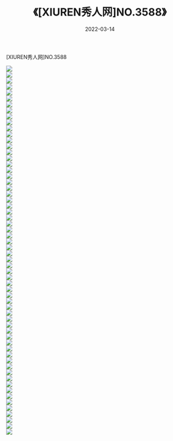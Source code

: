 ﻿---
layout: post
title:  《[XIUREN秀人网]NO.3588》
date:   2022-03-14
img: http://img.660000.xyz/Sharelink/秀人网/秀人网第04部分/[XIUREN秀人网]NO.3588/000.jpg
categories: [美女, 清纯, 唯美]
---

[XIUREN秀人网]NO.3588

 ![](http://img.660000.xyz/Sharelink/秀人网/秀人网第04部分/[XIUREN秀人网]NO.3588/001.jpg) <br>![](http://img.660000.xyz/Sharelink/秀人网/秀人网第04部分/[XIUREN秀人网]NO.3588/002.jpg) <br>![](http://img.660000.xyz/Sharelink/秀人网/秀人网第04部分/[XIUREN秀人网]NO.3588/003.jpg) <br>![](http://img.660000.xyz/Sharelink/秀人网/秀人网第04部分/[XIUREN秀人网]NO.3588/004.jpg) <br>![](http://img.660000.xyz/Sharelink/秀人网/秀人网第04部分/[XIUREN秀人网]NO.3588/005.jpg) <br>![](http://img.660000.xyz/Sharelink/秀人网/秀人网第04部分/[XIUREN秀人网]NO.3588/006.jpg) <br>![](http://img.660000.xyz/Sharelink/秀人网/秀人网第04部分/[XIUREN秀人网]NO.3588/007.jpg) <br>![](http://img.660000.xyz/Sharelink/秀人网/秀人网第04部分/[XIUREN秀人网]NO.3588/008.jpg) <br>![](http://img.660000.xyz/Sharelink/秀人网/秀人网第04部分/[XIUREN秀人网]NO.3588/009.jpg) <br>![](http://img.660000.xyz/Sharelink/秀人网/秀人网第04部分/[XIUREN秀人网]NO.3588/010.jpg) <br>![](http://img.660000.xyz/Sharelink/秀人网/秀人网第04部分/[XIUREN秀人网]NO.3588/011.jpg) <br>![](http://img.660000.xyz/Sharelink/秀人网/秀人网第04部分/[XIUREN秀人网]NO.3588/012.jpg) <br>![](http://img.660000.xyz/Sharelink/秀人网/秀人网第04部分/[XIUREN秀人网]NO.3588/013.jpg) <br>![](http://img.660000.xyz/Sharelink/秀人网/秀人网第04部分/[XIUREN秀人网]NO.3588/014.jpg) <br>![](http://img.660000.xyz/Sharelink/秀人网/秀人网第04部分/[XIUREN秀人网]NO.3588/015.jpg) <br>![](http://img.660000.xyz/Sharelink/秀人网/秀人网第04部分/[XIUREN秀人网]NO.3588/016.jpg) <br>![](http://img.660000.xyz/Sharelink/秀人网/秀人网第04部分/[XIUREN秀人网]NO.3588/017.jpg) <br>![](http://img.660000.xyz/Sharelink/秀人网/秀人网第04部分/[XIUREN秀人网]NO.3588/018.jpg) <br>![](http://img.660000.xyz/Sharelink/秀人网/秀人网第04部分/[XIUREN秀人网]NO.3588/019.jpg) <br>![](http://img.660000.xyz/Sharelink/秀人网/秀人网第04部分/[XIUREN秀人网]NO.3588/020.jpg) <br>![](http://img.660000.xyz/Sharelink/秀人网/秀人网第04部分/[XIUREN秀人网]NO.3588/021.jpg) <br>![](http://img.660000.xyz/Sharelink/秀人网/秀人网第04部分/[XIUREN秀人网]NO.3588/022.jpg) <br>![](http://img.660000.xyz/Sharelink/秀人网/秀人网第04部分/[XIUREN秀人网]NO.3588/023.jpg) <br>![](http://img.660000.xyz/Sharelink/秀人网/秀人网第04部分/[XIUREN秀人网]NO.3588/024.jpg) <br>![](http://img.660000.xyz/Sharelink/秀人网/秀人网第04部分/[XIUREN秀人网]NO.3588/025.jpg) <br>![](http://img.660000.xyz/Sharelink/秀人网/秀人网第04部分/[XIUREN秀人网]NO.3588/026.jpg) <br>![](http://img.660000.xyz/Sharelink/秀人网/秀人网第04部分/[XIUREN秀人网]NO.3588/027.jpg) <br>![](http://img.660000.xyz/Sharelink/秀人网/秀人网第04部分/[XIUREN秀人网]NO.3588/028.jpg) <br>![](http://img.660000.xyz/Sharelink/秀人网/秀人网第04部分/[XIUREN秀人网]NO.3588/029.jpg) <br>![](http://img.660000.xyz/Sharelink/秀人网/秀人网第04部分/[XIUREN秀人网]NO.3588/030.jpg) <br>![](http://img.660000.xyz/Sharelink/秀人网/秀人网第04部分/[XIUREN秀人网]NO.3588/031.jpg) <br>![](http://img.660000.xyz/Sharelink/秀人网/秀人网第04部分/[XIUREN秀人网]NO.3588/032.jpg) <br>![](http://img.660000.xyz/Sharelink/秀人网/秀人网第04部分/[XIUREN秀人网]NO.3588/033.jpg) <br>![](http://img.660000.xyz/Sharelink/秀人网/秀人网第04部分/[XIUREN秀人网]NO.3588/034.jpg) <br>![](http://img.660000.xyz/Sharelink/秀人网/秀人网第04部分/[XIUREN秀人网]NO.3588/035.jpg) <br>![](http://img.660000.xyz/Sharelink/秀人网/秀人网第04部分/[XIUREN秀人网]NO.3588/036.jpg) <br>![](http://img.660000.xyz/Sharelink/秀人网/秀人网第04部分/[XIUREN秀人网]NO.3588/037.jpg) <br>![](http://img.660000.xyz/Sharelink/秀人网/秀人网第04部分/[XIUREN秀人网]NO.3588/038.jpg) <br>![](http://img.660000.xyz/Sharelink/秀人网/秀人网第04部分/[XIUREN秀人网]NO.3588/039.jpg) <br>![](http://img.660000.xyz/Sharelink/秀人网/秀人网第04部分/[XIUREN秀人网]NO.3588/040.jpg) <br>![](http://img.660000.xyz/Sharelink/秀人网/秀人网第04部分/[XIUREN秀人网]NO.3588/041.jpg) <br>![](http://img.660000.xyz/Sharelink/秀人网/秀人网第04部分/[XIUREN秀人网]NO.3588/042.jpg) <br>![](http://img.660000.xyz/Sharelink/秀人网/秀人网第04部分/[XIUREN秀人网]NO.3588/043.jpg) <br>![](http://img.660000.xyz/Sharelink/秀人网/秀人网第04部分/[XIUREN秀人网]NO.3588/044.jpg) <br>![](http://img.660000.xyz/Sharelink/秀人网/秀人网第04部分/[XIUREN秀人网]NO.3588/045.jpg) <br>![](http://img.660000.xyz/Sharelink/秀人网/秀人网第04部分/[XIUREN秀人网]NO.3588/046.jpg) <br>![](http://img.660000.xyz/Sharelink/秀人网/秀人网第04部分/[XIUREN秀人网]NO.3588/047.jpg) <br>![](http://img.660000.xyz/Sharelink/秀人网/秀人网第04部分/[XIUREN秀人网]NO.3588/048.jpg) <br>![](http://img.660000.xyz/Sharelink/秀人网/秀人网第04部分/[XIUREN秀人网]NO.3588/049.jpg) <br>![](http://img.660000.xyz/Sharelink/秀人网/秀人网第04部分/[XIUREN秀人网]NO.3588/050.jpg) <br>![](http://img.660000.xyz/Sharelink/秀人网/秀人网第04部分/[XIUREN秀人网]NO.3588/051.jpg) <br>![](http://img.660000.xyz/Sharelink/秀人网/秀人网第04部分/[XIUREN秀人网]NO.3588/052.jpg) <br>![](http://img.660000.xyz/Sharelink/秀人网/秀人网第04部分/[XIUREN秀人网]NO.3588/053.jpg) <br>![](http://img.660000.xyz/Sharelink/秀人网/秀人网第04部分/[XIUREN秀人网]NO.3588/054.jpg) <br>![](http://img.660000.xyz/Sharelink/秀人网/秀人网第04部分/[XIUREN秀人网]NO.3588/055.jpg) <br>![](http://img.660000.xyz/Sharelink/秀人网/秀人网第04部分/[XIUREN秀人网]NO.3588/056.jpg) <br>![](http://img.660000.xyz/Sharelink/秀人网/秀人网第04部分/[XIUREN秀人网]NO.3588/057.jpg) <br>![](http://img.660000.xyz/Sharelink/秀人网/秀人网第04部分/[XIUREN秀人网]NO.3588/058.jpg) <br>![](http://img.660000.xyz/Sharelink/秀人网/秀人网第04部分/[XIUREN秀人网]NO.3588/059.jpg) <br>![](http://img.660000.xyz/Sharelink/秀人网/秀人网第04部分/[XIUREN秀人网]NO.3588/060.jpg) <br>![](http://img.660000.xyz/Sharelink/秀人网/秀人网第04部分/[XIUREN秀人网]NO.3588/061.jpg) <br>![](http://img.660000.xyz/Sharelink/秀人网/秀人网第04部分/[XIUREN秀人网]NO.3588/062.jpg) <br>